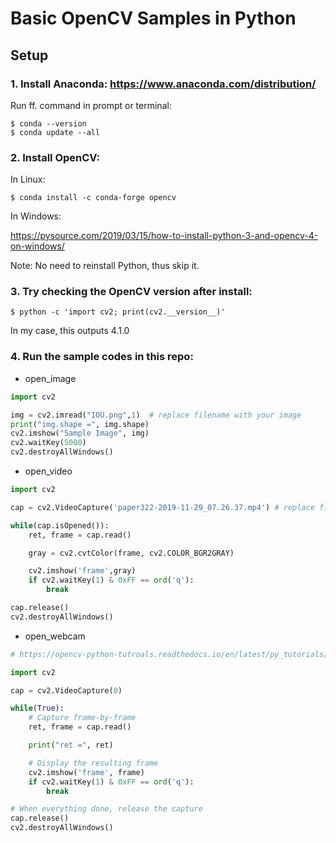 # Basic OpenCV Samples in Python

## Setup

### 1. Install Anaconda:  https://www.anaconda.com/distribution/

Run ff. command in prompt or terminal:
```
$ conda --version
$ conda update --all
```

### 2. Install OpenCV: 

In Linux:
```
$ conda install -c conda-forge opencv
```

In Windows: 

https://pysource.com/2019/03/15/how-to-install-python-3-and-opencv-4-on-windows/ 

Note: No need to reinstall Python, thus skip it. 

### 3. Try checking the OpenCV version after install:

```
$ python -c 'import cv2; print(cv2.__version__)'
```
In my case, this outputs 4.1.0

### 4. Run the sample codes in this repo:

- open_image
```Python
import cv2

img = cv2.imread("IOU.png",1)  # replace filename with your image
print("img.shape =", img.shape)
cv2.imshow("Sample Image", img)
cv2.waitKey(5000)
cv2.destroyAllWindows()

```

- open_video
```Python
import cv2

cap = cv2.VideoCapture('paper322-2019-11-29_07.26.37.mp4') # replace filename with your video

while(cap.isOpened()):
    ret, frame = cap.read()

    gray = cv2.cvtColor(frame, cv2.COLOR_BGR2GRAY)

    cv2.imshow('frame',gray)
    if cv2.waitKey(1) & 0xFF == ord('q'):
        break

cap.release()
cv2.destroyAllWindows()
```

- open_webcam
```Python
# https://opencv-python-tutroals.readthedocs.io/en/latest/py_tutorials/py_gui/py_video_display/py_video_display.html

import cv2

cap = cv2.VideoCapture(0)

while(True):
    # Capture frame-by-frame
    ret, frame = cap.read()

    print("ret =", ret)

    # Display the resulting frame
    cv2.imshow('frame', frame)
    if cv2.waitKey(1) & 0xFF == ord('q'):
        break

# When everything done, release the capture
cap.release()
cv2.destroyAllWindows()
```

